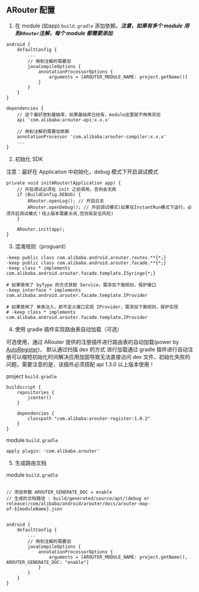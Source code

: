 ## ARouter 配置

1. 在 module (如app)  `build.gradle` 添加依赖。***注意，如果有多个 module 用到`ARouter`注解，每个 module 都需要添加***

```
android {
    defaultConfig {
        ...
        // 用到注解的需要加
        javaCompileOptions {
            annotationProcessorOptions {
                arguments = [AROUTER_MODULE_NAME: project.getName()]
            }
        }
    }
}

dependencies {
    // 这个最好放到基础库，如果基础库已经有，module这里就不用再添加
    api 'com.alibaba:arouter-api:x.x.x'
    
    // 用到注解的需要加依赖
    annotationProcessor 'com.alibaba:arouter-compiler:x.x.x'
    ...
}
```

2. 初始化 SDK

注意：最好在 Application 中初始化，debug 模式下开启调试模式

```
private void initARouter(Application app) {
    // 开启调试必须在 init 之前调用，否则会无效
    if (BuildConfig.DEBUG) {
        ARouter.openLog(); // 开启日志
        ARouter.openDebug(); // 开启调试模式(如果在InstantRun模式下运行，必须开启调试模式！线上版本需要关闭,否则有安全风险)
    }

    ARouter.init(app);
}
```

3. 混淆规则（proguard）

```
-keep public class com.alibaba.android.arouter.routes.**{*;}
-keep public class com.alibaba.android.arouter.facade.**{*;}
-keep class * implements com.alibaba.android.arouter.facade.template.ISyringe{*;}

# 如果使用了 byType 的方式获取 Service，需添加下面规则，保护接口
-keep interface * implements com.alibaba.android.arouter.facade.template.IProvider

# 如果使用了 单类注入，即不定义接口实现 IProvider，需添加下面规则，保护实现
# -keep class * implements com.alibaba.android.arouter.facade.template.IProvider
```

4. 使用 gradle 插件实现路由表自动加载（可选）

可选使用，通过 ARouter 提供的注册插件进行路由表的自动加载(power by [AutoRegister](https://github.com/luckybilly/AutoRegister))， 默认通过扫描 dex 的方式
进行加载通过 gradle 插件进行自动注册可以缩短初始化时间解决应用加固导致无法直接访问
dex 文件，初始化失败的问题，需要注意的是，该插件必须搭配 api 1.3.0 以上版本使用！

project `build.gradle`

```
buildscript {
    repositories {
        jcenter()
    }

    dependencies {
        classpath "com.alibaba:arouter-register:1.0.2"
    }
}
```

module `build.gradle`

```
apply plugin: 'com.alibaba.arouter'
```

5. 生成路由文档

module `build.gradle`

```

// 添加参数 AROUTER_GENERATE_DOC = enable
// 生成的文档路径 : build/generated/source/apt/(debug or release)/com/alibaba/android/arouter/docs/arouter-map-of-${moduleName}.json
      

android {
    defaultConfig {
        ...
        // 用到注解的需要加
        javaCompileOptions {
            annotationProcessorOptions {
                arguments = [AROUTER_MODULE_NAME: project.getName(), AROUTER_GENERATE_DOC: "enable"]
            }
        }
    }
}
```